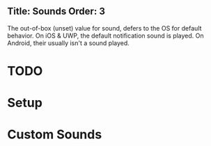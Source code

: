 Title: Sounds
Order: 3
---

The out-of-box (unset) value for sound, defers to the OS for default behavior.  On iOS & UWP, the default notification sound is played.  On Android, their usually isn't a sound played.

# TODO

# Setup

# Custom Sounds
